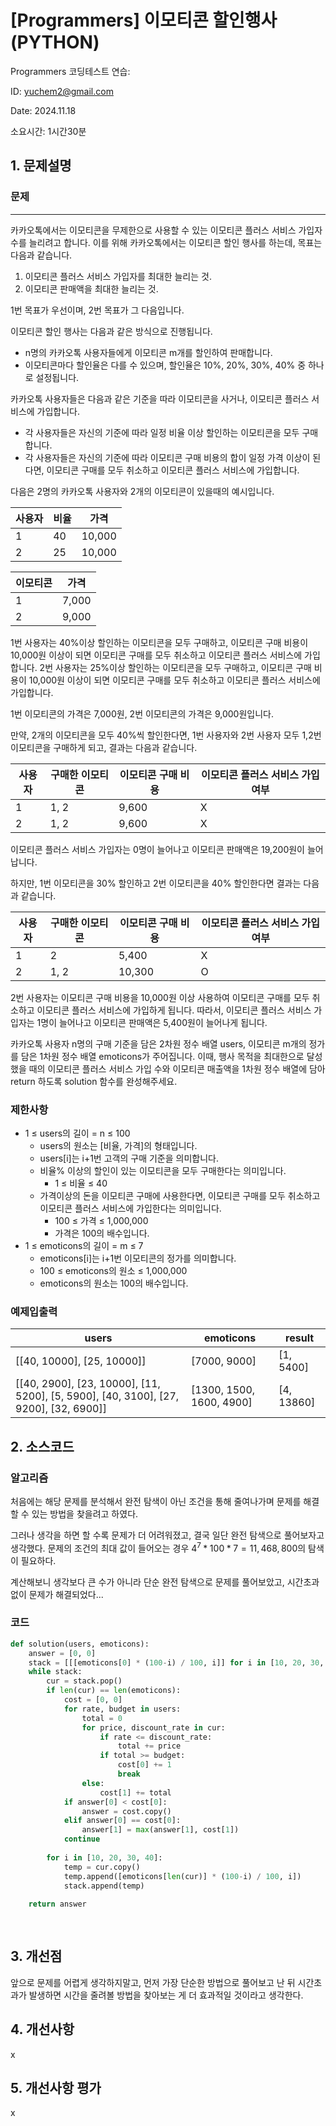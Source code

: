 # [Programmers] 이모티콘 할인행사 (PYTHON)
Programmers 코딩테스트 연습: 

ID: yuchem2@gmail.com

Date: 2024.11.18

소요시간: 1시간30분

## 1. 문제설명

### 문제
---
카카오톡에서는 이모티콘을 무제한으로 사용할 수 있는 이모티콘 플러스 서비스 가입자 수를 늘리려고 합니다.
이를 위해 카카오톡에서는 이모티콘 할인 행사를 하는데, 목표는 다음과 같습니다.

1. 이모티콘 플러스 서비스 가입자를 최대한 늘리는 것.
2. 이모티콘 판매액을 최대한 늘리는 것.

1번 목표가 우선이며, 2번 목표가 그 다음입니다.

이모티콘 할인 행사는 다음과 같은 방식으로 진행됩니다.

+ n명의 카카오톡 사용자들에게 이모티콘 m개를 할인하여 판매합니다.
+ 이모티콘마다 할인율은 다를 수 있으며, 할인율은 10%, 20%, 30%, 40% 중 하나로 설정됩니다.

카카오톡 사용자들은 다음과 같은 기준을 따라 이모티콘을 사거나, 이모티콘 플러스 서비스에 가입합니다.

+ 각 사용자들은 자신의 기준에 따라 일정 비율 이상 할인하는 이모티콘을 모두 구매합니다.
+ 각 사용자들은 자신의 기준에 따라 이모티콘 구매 비용의 합이 일정 가격 이상이 된다면, 이모티콘 구매를 모두 취소하고 이모티콘 플러스 서비스에 가입합니다.

다음은 2명의 카카오톡 사용자와 2개의 이모티콘이 있을때의 예시입니다.

| 사용자 | 비율 | 가격      |
|-----|----|---------|
| 1   | 40 | 10,000  |
| 2   | 25 | 10,000  |

| 이모티콘 | 가격     |
|------|--------|
| 1    | 7,000  |
| 2    | 9,000  |

1번 사용자는 40%이상 할인하는 이모티콘을 모두 구매하고, 이모티콘 구매 비용이 10,000원 이상이 되면 이모티콘 구매를 모두 취소하고 이모티콘 플러스 서비스에 가입합니다.
2번 사용자는 25%이상 할인하는 이모티콘을 모두 구매하고, 이모티콘 구매 비용이 10,000원 이상이 되면 이모티콘 구매를 모두 취소하고 이모티콘 플러스 서비스에 가입합니다.

1번 이모티콘의 가격은 7,000원, 2번 이모티콘의 가격은 9,000원입니다.

만약, 2개의 이모티콘을 모두 40%씩 할인한다면, 1번 사용자와 2번 사용자 모두 1,2번 이모티콘을 구매하게 되고, 결과는 다음과 같습니다.

| 사용자 | 구매한 이모티콘 | 이모티콘 구매 비용 | 이모티콘 플러스 서비스 가입 여부  |
|-----|----------|------------|---------------------|
| 1   | 1, 2     | 9,600      | X                   |
| 2   | 1, 2     | 9,600      | X                   |

이모티콘 플러스 서비스 가입자는 0명이 늘어나고 이모티콘 판매액은 19,200원이 늘어납니다.

하지만, 1번 이모티콘을 30% 할인하고 2번 이모티콘을 40% 할인한다면 결과는 다음과 같습니다.

| 사용자 | 구매한 이모티콘 | 이모티콘 구매 비용 | 이모티콘 플러스 서비스 가입 여부  |
|-----|----------|------------|---------------------|
| 1   | 2        | 5,400      | X                   |
| 2   | 1, 2     | 10,300     | O                   |

2번 사용자는 이모티콘 구매 비용을 10,000원 이상 사용하여 이모티콘 구매를 모두 취소하고 이모티콘 플러스 서비스에 가입하게 됩니다.
따라서, 이모티콘 플러스 서비스 가입자는 1명이 늘어나고 이모티콘 판매액은 5,400원이 늘어나게 됩니다.

카카오톡 사용자 n명의 구매 기준을 담은 2차원 정수 배열 users, 이모티콘 m개의 정가를 담은 1차원 정수 배열 emoticons가 주어집니다. 이때, 행사 목적을 최대한으로 달성했을 때의 이모티콘 플러스 서비스 가입 수와 이모티콘 매출액을 1차원 정수 배열에 담아 return 하도록 solution 함수를 완성해주세요.

### 제한사항
+ 1 ≤ users의 길이 = n ≤ 100
  + users의 원소는 [비율, 가격]의 형태입니다.
  + users[i]는 i+1번 고객의 구매 기준을 의미합니다.
  + 비율% 이상의 할인이 있는 이모티콘을 모두 구매한다는 의미입니다.
    + 1 ≤ 비율 ≤ 40
  + 가격이상의 돈을 이모티콘 구매에 사용한다면, 이모티콘 구매를 모두 취소하고 이모티콘 플러스 서비스에 가입한다는 의미입니다.
    + 100 ≤ 가격 ≤ 1,000,000
    + 가격은 100의 배수입니다.
+ 1 ≤ emoticons의 길이 = m ≤ 7
  + emoticons[i]는 i+1번 이모티콘의 정가를 의미합니다.
  + 100 ≤ emoticons의 원소 ≤ 1,000,000
  + emoticons의 원소는 100의 배수입니다.
 
### 예제입출력
| users                                                                                | emoticons                | result     |
|--------------------------------------------------------------------------------------|--------------------------|------------|
| [[40, 10000], [25, 10000]]                                                           | [7000, 9000]             | [1, 5400]  |
| [[40, 2900], [23, 10000], [11, 5200], [5, 5900], [40, 3100], [27, 9200], [32, 6900]] | [1300, 1500, 1600, 4900] | [4, 13860] |

## 2. 소스코드

### 알고리즘

처음에는 해당 문제를 분석해서 완전 탐색이 아닌 조건을 통해 줄여나가며 문제를 해결할 수 있는 방법을 찾을려고 하였다.

그러나 생각을 하면 할 수록 문제가 더 어려워졌고, 결국 일단 완전 탐색으로 풀어보자고 생각했다. 문제의 조건의 최대 값이 들어오는 경우 $4^7 * 100 * 7 = 11,468,800$의 탐색이 필요하다.

계산해보니 생각보다 큰 수가 아니라 단순 완전 탐색으로 문제를 풀어보았고, 시간초과없이 문제가 해결되었다...


### 코드
```python
def solution(users, emoticons):
    answer = [0, 0]
    stack = [[[emoticons[0] * (100-i) / 100, i]] for i in [10, 20, 30, 40]]
    while stack:
        cur = stack.pop()
        if len(cur) == len(emoticons):
            cost = [0, 0]
            for rate, budget in users:
                total = 0
                for price, discount_rate in cur:
                    if rate <= discount_rate:
                        total += price
                    if total >= budget:
                        cost[0] += 1
                        break
                else:
                    cost[1] += total
            if answer[0] < cost[0]:
                answer = cost.copy()
            elif answer[0] == cost[0]:
                answer[1] = max(answer[1], cost[1])
            continue
            
        for i in [10, 20, 30, 40]:
            temp = cur.copy()
            temp.append([emoticons[len(cur)] * (100-i) / 100, i])
            stack.append(temp)
    
    return answer
    
    
```
## 3. 개선점
앞으로 문제를 어렵게 생각하지말고, 먼저 가장 단순한 방법으로 풀어보고 난 뒤 시간초과가 발생하면 시간을 줄려볼 방법을 찾아보는 게 더 효과적일 것이라고 생각한다.

## 4. 개선사항
x
## 5. 개선사항 평가
x
